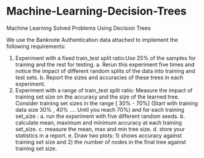 # Machine-Learning-Decision-Trees
Machine Learning Solved Problems Using Decision Trees

We use the Banknote Authentication data attached to
implement the following requirements:
1. Experiment with a fixed train_test split ratio:Use 25% of the samples for
training and the rest for testing.
a. Rerun this experiment five times and notice the impact of different
random splits of the data into training and test sets.
b. Report the sizes and accuracies of these trees in each experiment.
2. Experiment with a range of train_test split ratio: Measure the impact of
training set size on the accuracy and the size of the learned tree.
Consider training set sizes in the range [ 30% - 70%] (Start with training
data size 30% , 40% .... Until you reach 70%) and for each training
set_size :
a. run the experiment with five different random seeds.
b. calculate mean, maximum and minimum accuracy at each training
set_size.
c. measure the mean, max and min tree size.
d. store your statistics in a report.
e. Draw two plots: 1) shows accuracy against training set size and 2)
the number of nodes in the final tree against training set size.
